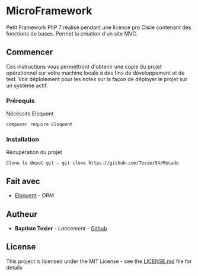 # MicroFramework

Petit Framework PhP 7 réalisé pendant une licence pro Cisiie contenant des fonctions de bases. Permet la création d'un site MVC.

## Commencer

Ces instructions vous permettront d'obtenir une copie du projet opérationnel sur votre machine locale à des fins de développement et de test. Voir déploiement pour les notes sur la façon de déployer le projet sur un système actif.

### Prérequis

Nécéssite Eloquent

```
composer require Eloquent
```

### Installation

Récupération du projet

```
Clone le depot git — git clone https://github.com/Texier54/Mecado
```

## Fait avec

* [Eloquent](https://laravel.com/docs/5.0/eloquent) - ORM

## Autheur

* **Baptiste Texier** - *Lancement* - [Github](https://github.com/texier54)

## License

This project is licensed under the MIT License - see the [LICENSE.md](LICENSE.md) file for details
